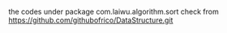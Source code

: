 the codes under package com.laiwu.algorithm.sort check from https://github.com/githubofrico/DataStructure.git